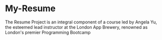 # My-Resume
The Resume Project is an integral component of a course led by Angela Yu, the esteemed lead instructor at the London App Brewery, renowned as London's premier Programming Bootcamp
